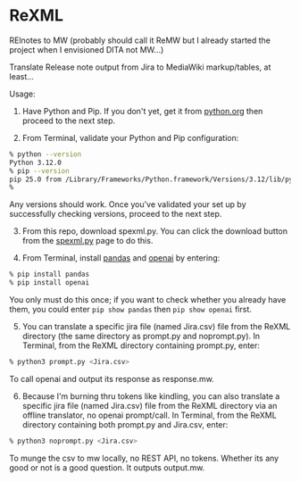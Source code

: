 # ReXML
RElnotes to MW (probably should call it ReMW but I already started the project when I envisioned DITA not MW...)

Translate Release note output from Jira to MediaWiki markup/tables, at least...

Usage:

1. Have Python and Pip. If you don't yet, get it from [python.org](https://www.python.org/downloads/) then proceed to the next step.

1. From Terminal, validate your Python and Pip configuration:

```bash
% python --version
Python 3.12.0
% pip --version
pip 25.0 from /Library/Frameworks/Python.framework/Versions/3.12/lib/python3.12/site-packages/pip (python 3.12)
% 
```

Any versions should work. Once you've validated your set up by successfully checking versions, proceed to the next step.

3. From this repo, download spexml.py. You can click the download button from the [spexml.py](https://cd.splunkdev.com/pking/spexml/-/blob/master/spexml.py) page to do this.

4. From Terminal, install [pandas](https://pypi.org/project/pandas/) and [openai](https://pypi.org/project/openai/) by entering:

```bash
% pip install pandas
% pip install openai
```

You only must do this once; if you want to check whether you already have them, you could enter `pip show pandas` then `pip show openai` first.

5. You can translate a specific jira file (named Jira.csv) file from the ReXML directory (the same directory as prompt.py and noprompt.py). In Terminal, from the ReXML directory containing prompt.py, enter:

```bash
% python3 prompt.py <Jira.csv>
```
To call openai and output its response as response.mw.

6. Because I'm burning thru tokens like kindling, you can also translate a specific jira file (named Jira.csv) file from the ReXML directory via an offline translator, no openai prompt/call. In Terminal, from the ReXML directory containing both prompt.py and Jira.csv, enter:

```bash
% python3 noprompt.py <Jira.csv>
```
To munge the csv to mw locally, no REST API, no tokens. Whether its any good or not is a good question. It outputs output.mw.
